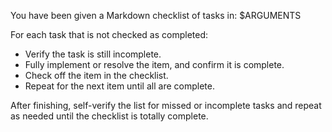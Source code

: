 You have been given a Markdown checklist of tasks in: $ARGUMENTS

For each task that is not checked as completed:

- Verify the task is still incomplete.
- Fully implement or resolve the item, and confirm it is complete.
- Check off the item in the checklist.
- Repeat for the next item until all are complete.

After finishing, self-verify the list for missed or incomplete tasks and repeat as needed until the checklist is totally complete.

